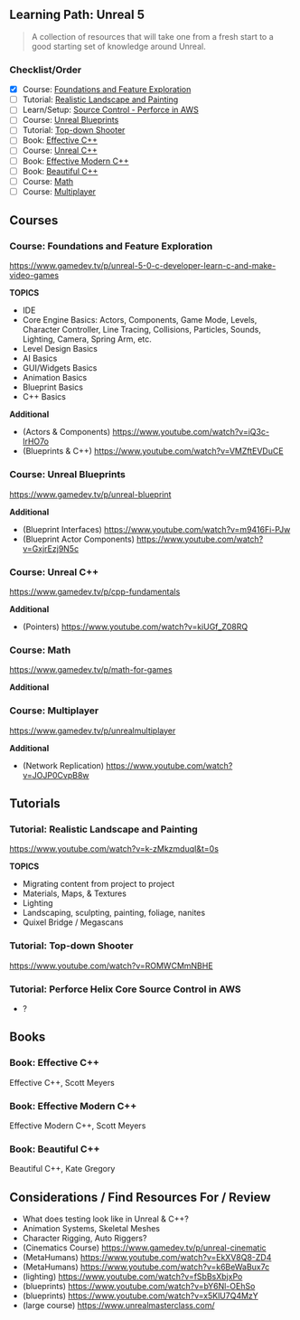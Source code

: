 ## Learning Path: Unreal 5
> A collection of resources that will take one from a fresh start to a good starting set of knowledge around Unreal.

### Checklist/Order
- [x] Course: [Foundations and Feature Exploration](#course-foundations-and-feature-exploration)
- [ ] Tutorial: [Realistic Landscape and Painting](#tutorial-realistic-landscape-and-painting)
- [ ] Learn/Setup: [Source Control - Perforce in AWS](#tutorial-perforce-helix-core-source-control-in-aws)
- [ ] Course: [Unreal Blueprints](#course-unreal-blueprints)
- [ ] Tutorial: [Top-down Shooter](#tutorial-top-down-shooter)
- [ ] Book: [Effective C++](#book-effective-c)
- [ ] Course: [Unreal C++](#course-unreal-c)
- [ ] Book: [Effective Modern C++](#book-effective-modern-c)
- [ ] Book: [Beautiful C++](#book-beautiful-c)
- [ ] Course: [Math](#course-math)
- [ ] Course: [Multiplayer](#course-multiplayer)

## Courses

### Course: Foundations and Feature Exploration
https://www.gamedev.tv/p/unreal-5-0-c-developer-learn-c-and-make-video-games

**TOPICS**
- IDE
- Core Engine Basics: Actors, Components, Game Mode, Levels, Character Controller, Line Tracing, Collisions, Particles, Sounds, Lighting, Camera, Spring Arm, etc.
- Level Design Basics
- AI Basics
- GUI/Widgets Basics
- Animation Basics
- Blueprint Basics
- C++ Basics

**Additional**
- (Actors & Components) https://www.youtube.com/watch?v=iQ3c-lrHO7o
- (Blueprints & C++) https://www.youtube.com/watch?v=VMZftEVDuCE

### Course: Unreal Blueprints
https://www.gamedev.tv/p/unreal-blueprint

**Additional**
- (Blueprint Interfaces) https://www.youtube.com/watch?v=m9416Fi-PJw
- (Blueprint Actor Components) https://www.youtube.com/watch?v=GxjrEzj9N5c

### Course: Unreal C++
https://www.gamedev.tv/p/cpp-fundamentals

**Additional**
- (Pointers) https://www.youtube.com/watch?v=kiUGf_Z08RQ

### Course: Math
https://www.gamedev.tv/p/math-for-games

**Additional**

### Course: Multiplayer
https://www.gamedev.tv/p/unrealmultiplayer

**Additional**

- (Network Replication) https://www.youtube.com/watch?v=JOJP0CvpB8w

## Tutorials

### Tutorial: Realistic Landscape and Painting
https://www.youtube.com/watch?v=k-zMkzmduqI&t=0s

**TOPICS**
- Migrating content from project to project
- Materials, Maps, & Textures
- Lighting
- Landscaping, sculpting, painting, foliage, nanites
- Quixel Bridge / Megascans

### Tutorial: Top-down Shooter
https://www.youtube.com/watch?v=ROMWCMmNBHE

### Tutorial: Perforce Helix Core Source Control in AWS
- ?

## Books

### Book: Effective C++
Effective C++, Scott Meyers

### Book: Effective Modern C++
Effective Modern C++, Scott Meyers

### Book: Beautiful C++
Beautiful C++, Kate Gregory

## Considerations / Find Resources For / Review

- What does testing look like in Unreal & C++?
- Animation Systems, Skeletal Meshes
- Character Rigging, Auto Riggers?
- (Cinematics Course) https://www.gamedev.tv/p/unreal-cinematic
- (MetaHumans) https://www.youtube.com/watch?v=EkXV8Q8-ZD4
- (MetaHumans) https://www.youtube.com/watch?v=k6BeWaBux7c
- (lighting) https://www.youtube.com/watch?v=fSbBsXbjxPo
- (blueprints) https://www.youtube.com/watch?v=bY6Nl-OEhSo
- (blueprints) https://www.youtube.com/watch?v=x5KlU7Q4MzY
- (large course) https://www.unrealmasterclass.com/
